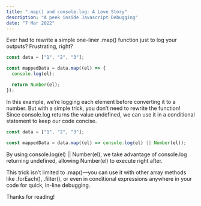 ```yaml
---
title: ".map() and console.log: A Love Story"
description: "A peek inside Javascript Debugging"
date: "7 Mar 2022"
---
```


Ever had to rewrite a simple one-liner .map() function just to log your outputs? Frustrating, right?

```js
const data = ["1", "2", "3"];

const mappedData = data.map((el) => {
  console.log(el);

  return Number(el);
});
```

In this example, we’re logging each element before converting it to a number. But with a simple trick, you don’t need to rewrite the function! Since console.log returns the value undefined, we can use it in a conditional statement to keep our code concise.

```js
const data = ["1", "2", "3"];

const mappedData = data.map((el) => console.log(el) || Number(el));
```

By using console.log(el) || Number(el), we take advantage of console.log returning undefined, allowing Number(el) to execute right after.

This trick isn’t limited to .map()—you can use it with other array methods like .forEach(), .filter(), or even in conditional expressions anywhere in your code for quick, in-line debugging.

Thanks for reading!

